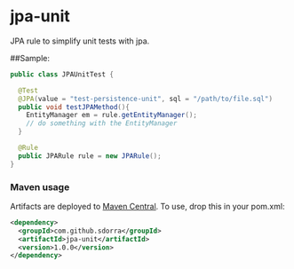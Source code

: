 jpa-unit
=========

JPA rule to simplify unit tests with jpa.

##Sample:

```java
public class JPAUnitTest {

  @Test
  @JPA(value = "test-persistence-unit", sql = "/path/to/file.sql")
  public void testJPAMethod(){
    EntityManager em = rule.getEntityManager();
    // do something with the EntityManager
  }

  @Rule
  public JPARule rule = new JPARule();
}
```
### Maven usage 

Artifacts are deployed to [Maven Central](http://search.maven.org). To use, drop this in your pom.xml: 

```xml
<dependency>
  <groupId>com.github.sdorra</groupId>
  <artifactId>jpa-unit</artifactId>
  <version>1.0.0</version>
</dependency>
```